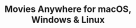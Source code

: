 ---
name: Movies Anywhere
url: 'https://moviesanywhere.com'
category: Entertainment
title: 'Movies Anywhere for macOS, Windows & Linux'
key: movies-anywhere

---